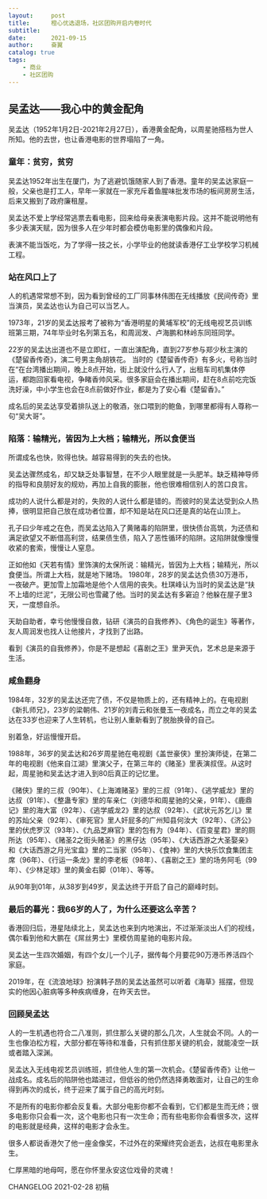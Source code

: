 ```yaml
---
layout:     post
title:      橙心优选退场，社区团购开启内卷时代
subtitle:   
date:       2021-09-15
author:     奋翼
catalog: true
tags:
    - 商业
    - 社区团购
---
```



## 吴孟达——我心中的黄金配角

吴孟达（1952年1月2日-2021年2月27日），香港黄金配角，以周星驰搭档为世人所知。他的去世，也让香港电影的世界塌陷了一角。

### 童年：贫穷，贫穷

吴孟达1952年出生在厦门，为了逃避饥饿随家人到了香港。童年的吴孟达家庭一般，父亲也是打工人，早年一家就在一家充斥着鱼腥味批发市场的板间房房生活，后来又搬到了政府廉租屋。

吴孟达不爱上学经常逃票去看电影，回来给母亲表演电影片段。这并不能说明他有多少表演天赋，因为很多人在少年时都会模仿电影里的偶像和片段。

表演不能当饭吃，为了学得一技之长，小学毕业的他就读香港仔工业学校学习机械工程。

### 站在风口上了

人的机遇常常想不到，因为看到曾经的工厂同事林伟图在无线播放《民间传奇》里当演员，吴孟达也认为自己可以当艺人。

1973年，21岁的吴孟达报考了被称为“香港明星的黄埔军校”的无线电视艺员训练班第三期，74年毕业时名列第五名，和周润发、卢海鹏和林岭东同班同学。

22岁的吴孟达出道也不是立即红，一直出演配角，直到27岁参与郑少秋主演的《楚留香传奇》，演二号男主角胡铁花。
当时的《楚留香传奇》有多火，号称当时在“在台湾播出期间，晚上8点开始，街上就没什么行人了，出租车司机集体停运，都跑回家看电视，争睹香帅风采。很多家庭会在播出期间，赶在8点前吃完饭洗好澡，中小学生也会在8点前做好作业，都是为了安心看《楚留香》。”

成名后的吴孟达享受着排队送上的敬酒，张口喂到的鲍鱼，到哪里都得有人尊称一句“吴大哥”。

### 陷落：输精光，皆因为上大档；输精光，所以食便当

所谓成名也快，败得也快。越容易得到的失去的也快。

吴孟达骤然成名，却又缺乏处事智慧，在不少人眼里就是一头肥羊。缺乏精神导师的指导和良朋好友的规劝，再加上自我的膨胀，他也很难相信别人的苦口良言。

成功的人说什么都是对的，失败的人说什么都是错的。而彼时的吴孟达受到众人热捧，很明显把自己放在成功者位置，却不知是站在风口还是真的站在山顶上。

孔子曰少年戒之在色，而吴孟达陷入了黄赌毒的陷阱里，很快债台高筑，为还债和满足欲望又不断借高利贷，结果债生债，陷入了恶性循环的陷阱。这陷阱就像慢慢收紧的套索，慢慢让人窒息。

正如他如《天若有情》里饰演的太保所说：输精光，皆因为上大档；输精光，所以食便当。所谓上大档，就是地下赌场。
1980年，28岁的吴孟达负债30万港币，一夜破产。更加雪上加霜地是他个人信用的丧失。杜琪峰认为当时的吴孟达是“扶不上墙的烂泥”，无限公司也雪藏了他。当时的吴孟达有多窘迫？他躲在屋子里3天，一度想自杀。

天助自助者，幸亏他慢慢自救，钻研《演员的自我修养》、《角色的诞生》等著作，友人周润发也找人让他接片，才找到了出路。

看到《演员的自我修养》，你是不是想起《喜剧之王》里尹天仇，艺术总是来源于生活。

### 咸鱼翻身

1984年，32岁的吴孟达还完了债，不仅是物质上的，还有精神上的。在电视剧《新扎师兄》，23岁的梁朝伟、21岁的刘青云和张曼玉一夜成名，而立之年的吴孟达在33岁也迎来了人生转机，也让别人重新看到了脱胎换骨的自己。

别着急，好运慢慢开启。

1988年，36岁的吴孟达和26岁周星驰在电视剧《盖世豪侠》里扮演师徒，在第二年的电视剧《他来自江湖》里演父子，在第三年的《赌圣》里表演叔侄。从这时起，周星驰和吴孟达才进入到80后真正的记忆里。

《赌侠》里的三叔（90年）、《上海滩赌圣》里的三叔（91年）、《逃学威龙》里的达叔（91年）、《整蛊专家》里的车亲仁（刘德华和周星驰的父亲，91年）、《鹿鼎记》里的海大富（92年）、《逃学威龙2》里的达叔（92年）、《武状元苏乞儿》里的苏灿父亲（92年）、《审死官》里人奸屁多的广州知县何汝大（92年）、《济公》里的伏虎罗汉（93年）、《九品芝麻官》里的包有为（94年）、《百变星君》里的厕所达（95年）、《赌圣2之街头赌圣》的黑仔达（95年）、《大话西游之大圣娶亲》和《大话西游之月光宝盒》里的二当家（95年）、《食神》里的大快乐饮食集团主席（96年）、《行运一条龙》里的李老板（98年）、《喜剧之王》里的场务阿毛（99年）、《少林足球》里的黄金右脚（01年）、等等。

从90年到01年，从38岁到49岁，吴孟达终于开启了自己的巅峰时刻。

### 最后的暮光：我66岁的人了，为什么还要这么辛苦？

香港回归后，港星陆续北上，吴孟达也来到内地演出，不过渐渐淡出人们的视线，偶尔看到他和大鹏在《屌丝男士》里模仿周星驰的电影片段。

吴孟达一生四次婚姻，有四个女儿一个儿子，据传每个月要花90万港币养活四个家庭。

2019年，在《流浪地球》扮演韩子昂的吴孟达虽然可以听着《海草》摇摆，但现实的他因心脏病等多种疾病缠身，在昨天去世。

### 回顾吴孟达

人的一生机遇也符合二八准则，抓住那么关键的那么几次，人生就会不同。人的一生也像泊松方程，大部分都在等待和准备，只有抓住那关键的机会，就能凌空一跃或者踏入深渊。

吴孟达入无线电视艺员训练班，抓住他人生的第一次机会。《楚留香传奇》让他一战成名。成名后的陷阱他也踏进过，但低谷的他仍然选择勇敢面对，让自己的生命得到再次的成长，终于迎来了属于自己的高光时刻。

不是所有的电影你都会反复看。大部分电影你都不会看到，它们都是生而无终；很多电影你只会看一次，这个电影也只有一次生命；而有些电影你会看很多次，这样的电影就是经典，这样的电影才会永生。

很多人都说香港欠了他一座金像奖，不过外在的荣耀终究会逝去，达叔在电影里永生。 

仁厚黑暗的地母呵，愿在你怀里永安这位戏骨的灵魂！

CHANGELOG
2021-02-28 初稿